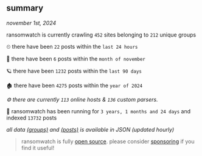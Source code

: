 
## summary
_november 1st, 2024_

ransomwatch is currently crawling `452` sites belonging to `212` unique groups

⏲ there have been `22` posts within the `last 24 hours`

🦈 there have been `6` posts within the `month of november`

🪐 there have been `1232` posts within the `last 90 days`

🏚 there have been `4275` posts within the `year of 2024`

_⚙️ there are currently `113` online hosts & `136` custom parsers._

🦕 ransomwatch has been running for `3 years, 1 months and 24 days` and indexed `13732` posts

_all data  [(groups)](http://ransomwhat.telemetry.ltd/groups) and [(posts)](http://ransomwhat.telemetry.ltd/posts) is available in JSON (updated hourly)_

> ransomwatch is fully [open source](https://github.com/joshhighet/ransomwatch#ransomwatch--). please consider [sponsoring](https://github.com/sponsors/joshhighet) if you find it useful!
